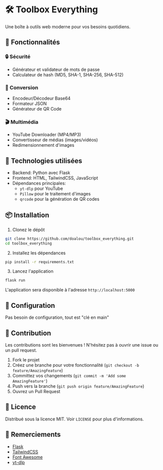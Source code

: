 # 🛠️ Toolbox Everything

Une boîte à outils web moderne pour vos besoins quotidiens.

## 🌟 Fonctionnalités

### 🔒 Sécurité
- Générateur et validateur de mots de passe
- Calculateur de hash (MD5, SHA-1, SHA-256, SHA-512)

### 🔄 Conversion
- Encodeur/Décodeur Base64
- Formateur JSON
- Générateur de QR Code

### 🎬 Multimédia
- YouTube Downloader (MP4/MP3)
- Convertisseur de médias (images/vidéos)
- Redimensionnement d'images

## 🚀 Technologies utilisées

- Backend: Python avec Flask
- Frontend: HTML, TailwindCSS, JavaScript
- Dépendances principales:
  - `yt-dlp` pour YouTube
  - `Pillow` pour le traitement d'images
  - `qrcode` pour la génération de QR codes

## 📦 Installation

1. Clonez le dépôt
```bash
git clone https://github.com/doalou/toolbox_everything.git
cd toolbox_everything
```

2. Installez les dépendances
```bash
pip install -r requirements.txt
```

3. Lancez l'application
```bash
flask run
```

L'application sera disponible à l'adresse `http://localhost:5000`

## 🔧 Configuration

Pas besoin de configuration, tout est "clé en main"

## 🤝 Contribution

Les contributions sont les bienvenues ! N'hésitez pas à ouvrir une issue ou un pull request.

1. Fork le projet
2. Créez une branche pour votre fonctionnalité (`git checkout -b feature/AmazingFeature`)
3. Committez vos changements (`git commit -m 'Add some AmazingFeature'`)
4. Push vers la branche (`git push origin feature/AmazingFeature`)
5. Ouvrez un Pull Request

## 📝 Licence

Distribué sous la licence MIT. Voir `LICENSE` pour plus d'informations.

## 🙏 Remerciements

- [Flask](https://flask.palletsprojects.com/)
- [TailwindCSS](https://tailwindcss.com/)
- [Font Awesome](https://fontawesome.com/)
- [yt-dlp](https://github.com/yt-dlp/yt-dlp)